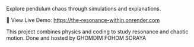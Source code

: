 Explore pendulum chaos through simulations and explanations.

🔗 View Live Demo: https://the-resonance-within.onrender.com

This project combines physics and coding to study resonance and chaotic motion.
Done and hosted by GHOMDIM FOHOM SORAYA 
